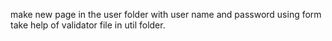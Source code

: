 make new page in the user folder with user name and password using form
take help of validator file in util folder.

